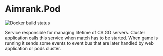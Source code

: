 # Aimrank.Pod

![Docker build status](https://github.com/Aimrank/Aimrank.Pod/workflows/Build/badge.svg)

Service responsible for managing lifetime of CS:GO servers.
Cluster application calls this service when match has to be started.
When game is running it sends some events to event bus that are later handled by web application or pods cluster.
